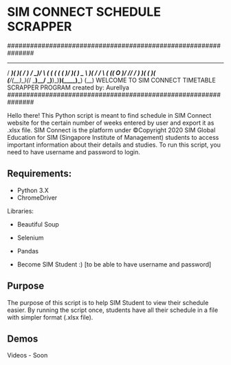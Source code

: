 # SIM CONNECT SCHEDULE SCRAPPER
###############################################################
   ____  __  _  _     ___  __   __ _  __ _  ____  ___  ____ 
  / ___)(  )( \/ )   / __)/  \ (  ( \(  ( \(  __)/ __)(_  _)
  \___ \ )( / \/ \  ( (__(  O )/    //    / ) _)( (__   )(  
  (____/(__)\_)(_/   \___)\__/ \_)__)\_)__)(____)\___) (__) 
      WELCOME TO SIM CONNECT TIMETABLE SCRAPPER PROGRAM
	               created by: Aurellya
###############################################################

Hello there!
This Python script is meant to find schedule in SIM Connect website for the certain number of weeks entered by user and export it as .xlsx file.
SIM Connect is the platform under ©Copyright 2020 SIM Global Education for SIM (Singapore Institute of Management) students to access important information about their details and studies.
To run this script, you need to have username and password to login.

## Requirements:
* Python 3.X
* ChromeDriver

Libraries:
* Beautiful Soup
* Selenium
* Pandas

* Become SIM Student :) [to be able to have username and password]

## Purpose
The purpose of this script is to help SIM Student to view their schedule easier. 
By running the script once, students have all their schedule in a file with simpler format (.xlsx file).

## Demos
Videos - Soon
